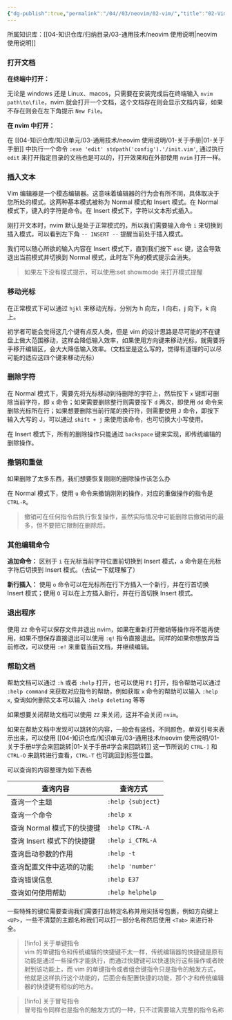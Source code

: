 ```yaml
---
{"dg-publish":true,"permalink":"/04//03/neovim/02-vim/","title":"02-Vim 的第一步","tags":["开发工具","neovim"]}
---
```



所属知识库：[[04-知识仓库/归纳目录/03-通用技术/neovim 使用说明\|neovim 使用说明]]

### 打开文档

**在终端中打开：**

无论是 windows 还是 Linux、macos，只需要在安装完成后在终端输入 `nvim path\to\file`，nvim 就会打开一个文档，这个文档存在则会显示文档内容，如果不存在则会在左下角提示 `New File`。

**在 nvim 中打开：**

在 [[04-知识仓库/知识单元/03-通用技术/neovim 使用说明/01-关于手册\|01-关于手册]] 中执行一个命令 `:exe 'edit' stdpath('config').'/init.vim'`, 通过执行 `edit` 来打开指定目录的文档也是可以的，打开效果和在外部使用 `nvim` 打开一样。

### 插入文本

Vim 编辑器是一个模态编辑器。这意味着编辑器的行为会有所不同，具体取决于您所处的模式。这两种基本模式被称为 Normal 模式和 Insert 模式。在 Normal 模式下，键入的字符是命令。在 Insert 模式下，字符以文本形式插入。

刚打开文本时，nvim 默认是处于正常模式的，所以我们需要输入命令 `i` 来切换到插入模式，可以看到左下角 `-- INSERT --` 提醒当前处于插入模式。

我们可以随心所欲的输入内容在 Insert 模式下，直到我们按下 `esc` 键，这会导致退出当前模式并切换到 Normal 模式，此时左下角的模式提示会消失。

> 如果左下没有模式提示，可以使用:set showmode 来打开模式提醒

### 移动光标

在正常模式下可以通过 `hjkl` 来移动光标，分别为 h 向左，l 向右，j 向下，k 向上。

初学者可能会觉得这几个键有点反人类，但是 vim 的设计思路是尽可能的不在键盘上做大范围移动，这样会降低输入效率，如果使用方向键来移动光标，就需要将手移开编辑区，会大大降低输入效率。（文档里是这么写的，觉得有道理的可以尽可能的适应这四个键来移动光标）

### 删除字符

在 Normal 模式下，需要先将光标移动到待删除的字符上，然后按下 `x` 键即可删除当前字符，即 `x` 命令；如果需要删除整行则需要按下 `d` 两次，即使用 `dd` 命令来删除光标所在行；如果想要删除当前行尾的换行符，则需要使用 `J` 命令，即按下输入大写的 J，可以通过 `shift + j` 来使用该命令，也可切换大小写使用。

在 Insert 模式下，所有的删除操作只能通过 `backspace` 键来实现，即传统编辑的删除操作。

### 撤销和重做

如果删除了太多东西，我们想要恢复刚刚的删除操作该怎么办

在 Normal 模式下，使用 `u` 命令来撤销刚刚的操作，对应的重做操作的指令是 `CTRL-R`。

> 撤销可在任何指令后执行恢复操作，虽然实际情况中可能删除后撤销用的最多，但不要把它限制在删除后。

### 其他编辑命令

**追加命令：** 区别于 `i` 在光标当前字符位置前切换到 Insert 模式，`a` 命令是在光标字符后切换到 Insert 模式。（去试一下就理解了）

**新行插入：** 使用 `o` 命令可以在光标所在行下方插入一个新行，并在行首切换 Insert 模式；使用 `O` 可以在上方插入新行，并在行首切换 Insert 模式。

### 退出程序

使用 `ZZ` 命令可以保存文件并退出 nvim，如果在重新打开撤销等操作将不能再使用，如果不想保存直接退出可以使用 `:q!` 指令直接退出。同样的如果你想放弃当前修改，可以使用 `:e!` 来重载当前文档，并继续编辑。

### 帮助文档

帮助文档可以通过 `:h` 或者 `:help` 打开，也可以使用 `F1` 打开，指令帮助可以通过 `:help command` 来获取对应指令的帮助，例如获取 `x` 命令的帮助可以输入 `:help x`, 查询如何删除文本可以输入 `:help deleting` 等等

如果想要关闭帮助文档可以使用 `ZZ` 来关闭，这并不会关闭 `nvim`。

如果在帮助文档中发现可以跳转的内容，一般会有竖线，不同颜色，单双引号来表示出来，可以使用 [[04-知识仓库/知识单元/03-通用技术/neovim 使用说明/01-关于手册#学会来回跳转\|01-关于手册#学会来回跳转]] 这一节所说的 `CTRL-]` 和 `CTRL-O` 来跳转进行查看，`CTRL-T` 也可跳回到标签位置。

可以查询的内容整理为如下表格

| 查询内容                   | 查询方式          |
| -------------------------- | ----------------- |
| 查询一个主题               | `:help {subject}` |
| 查询一个命令               | `:help x`         |
| 查询 Normal 模式下的快捷键 | `:help CTRL-A`    |
| 查询 Insert 模式下的快捷键 | `:help i_CTRL-A`  |
| 查询启动参数的作用         | `:help -t`        |
| 查询配置文件中选项的功能   | `:help 'number'`  |
| 查询错误信息               | `:help E37`       |
| 查询如何使用帮助           | `:help helphelp`  |

一些特殊的键位需要查询我们需要打出特定名称并用尖括号包裹，例如方向键上 `<UP>`，一些不清楚的主题名称我们可以打一部分名称然后使用 `<Tab>` 来进行补全。

> [!info] 关于单键指令  
> vim 的单键指令和传统编辑的快捷键不太一样，传统编辑器的快捷键是原有功能是通过一些操作才能执行，而通过快捷键可以快速执行这些操作或者映射到该功能上，而 vim 的单键指令或者组合键指令只是指令的触发方式，他就是这样执行这个功能的，后面会有配置快捷的功能，那个才和传统编辑器的快捷键有相似的地方。

> [!info] 关于冒号指令  
> 冒号指令同样也是指令的触发方式的一种，只不过需要输入完整的指令名称

